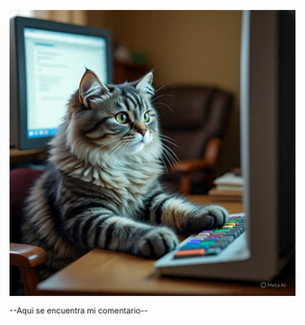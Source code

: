 ![gatito_computo](https://github.com/Leyend8122/proyeccion/blob/9ca5dd0cf3a020dfb315427079b912b47045629b/gatito_computo.jpeg)

--Aqui se encuentra mi comentario--
